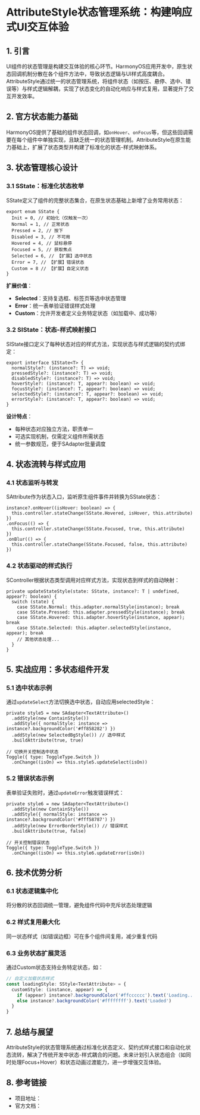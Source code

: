 # AttributeStyle状态管理系统：构建响应式UI交互体验

## 1. 引言

UI组件的状态管理是构建交互体验的核心环节。HarmonyOS应用开发中，原生状态回调机制分散在各个组件方法中，导致状态逻辑与UI样式高度耦合。AttributeStyle通过统一的状态管理系统，将组件状态（如按压、悬停、选中、错误等）与样式逻辑解耦，实现了状态变化的自动化响应与样式复用，显著提升了交互开发效率。

## 2. 官方状态能力基础

HarmonyOS提供了基础的组件状态回调，如`onHover`、`onFocus`等，但这些回调需要在每个组件中单独实现，且缺乏统一的状态管理机制<mcurl name="自定义扩展属性更新器 AttributeUpdater" url="https://developer.huawei.com/consumer/cn/doc/harmonyos-guides/arkts-user-defined-extension-attributeupdater"></mcurl>。AttributeStyle在原生能力基础上，扩展了状态类型并构建了标准化的状态-样式映射体系。

## 3. 状态管理核心设计

### 3.1 SState：标准化状态枚举

SState定义了组件的完整状态集合，在原生状态基础上新增了业务常用状态：

```typescript:library/src/main/ets/style/SState.ets
export enum SState {
  Init = 0, // 初始化（仅触发一次）
  Normal = 1, // 正常状态
  Pressed = 2, // 按下
  Disabled = 3, // 不可用
  Hovered = 4, // 鼠标悬停
  Focused = 5, // 获取焦点
  Selected = 6, // 【扩展】选中状态
  Error = 7, // 【扩展】错误状态
  Custom = 8 // 【扩展】自定义状态
}
```

**扩展价值**：
- **Selected**：支持复选框、标签页等选中状态管理
- **Error**：统一表单验证错误样式处理
- **Custom**：允许开发者定义业务特定状态（如加载中、成功等）

### 3.2 SIState：状态-样式映射接口

SIState接口定义了每种状态对应的样式方法，实现状态与样式逻辑的契约式绑定：

```typescript:library/src/main/ets/style/SIState.ets
export interface SIState<T> {
  normalStyle?: (instance?: T) => void;
  pressedStyle?: (instance?: T) => void;
  disabledStyle?: (instance?: T) => void;
  hoverStyle?: (instance?: T, appear?: boolean) => void;
  focusStyle?: (instance?: T, appear?: boolean) => void;
  selectedStyle?: (instance?: T, appear?: boolean) => void;
  errorStyle?: (instance?: T, appear?: boolean) => void;
}
```

**设计特点**：
- 每种状态对应独立方法，职责单一
- 可选实现机制，仅需定义组件所需状态
- 统一参数规范，便于SAdapter批量调度

## 4. 状态流转与样式应用

### 4.1 状态监听与转发

SAttribute作为状态入口，监听原生组件事件并转换为SState状态：

```typescript:library/src/main/ets/style/SAttribute.ets
instance?.onHover((isHover: boolean) => {
  this.controller.stateChange(SState.Hovered, isHover, this.attribute)
})
.onFocus(() => {
  this.controller.stateChange(SState.Focused, true, this.attribute)
})
.onBlur(() => {
  this.controller.stateChange(SState.Focused, false, this.attribute)
})
```

### 4.2 状态驱动的样式执行

SController根据状态类型调用对应样式方法，实现状态到样式的自动映射：

```typescript:library/src/main/ets/style/SController.ets
private updateStateStyle(state: SState, instance?: T | undefined, appear?: boolean) {
  switch (state) {
    case SState.Normal: this.adapter.normalStyle(instance); break
    case SState.Pressed: this.adapter.pressedStyle(instance); break
    case SState.Hovered: this.adapter.hoverStyle(instance, appear); break
    case SState.Selected: this.adapter.selectedStyle(instance, appear); break
    // 其他状态处理...
  }
}
```

## 5. 实战应用：多状态组件开发

### 5.1 选中状态示例

通过`updateSelect`方法切换选中状态，自动应用selectedStyle：

```typescript:entry/src/main/ets/pages/Index.ets
private style5 = new SAdapter<TextAttribute>()
  .addStyle(new ContainStyle())
  .addStyle({ normalStyle: instance => instance?.backgroundColor('#ff858282') })
  .addStyle(new SelectedBgStyle()) // 选中样式
  .buildAttribute(true, true)

// 切换开关控制选中状态
Toggle({ type: ToggleType.Switch })
  .onChange((isOn) => this.style5.updateSelect(isOn))
```

### 5.2 错误状态示例

表单验证失败时，通过`updateError`触发错误样式：

```typescript:entry/src/main/ets/pages/Index.ets
private style6 = new SAdapter<TextAttribute>()
  .addStyle(new ContainStyle())
  .addStyle({ normalStyle: instance => instance?.backgroundColor('#fff58787') })
  .addStyle(new ErrorBorderStyle()) // 错误样式
  .buildAttribute(true, false)

// 开关控制错误状态
Toggle({ type: ToggleType.Switch })
  .onChange((isOn) => this.style6.updateError(isOn))
```

## 6. 技术优势分析

### 6.1 状态逻辑集中化
将分散的状态回调统一管理，避免组件代码中充斥状态处理逻辑

### 6.2 样式复用最大化
同一状态样式（如错误边框）可在多个组件间复用，减少重复代码

### 6.3 业务状态扩展灵活
通过Custom状态支持业务特定状态，如：
```typescript
// 自定义加载状态样式
const loadingStyle: SStyle<TextAttribute> = {
  customStyle: (instance, appear) => {
    if (appear) instance?.backgroundColor('#ffcccccc').text('Loading...')
    else instance?.backgroundColor('#ffffffff').text('Loaded')
  }
}
```

## 7. 总结与展望

AttributeStyle的状态管理系统通过标准化状态定义、契约式样式接口和自动化状态流转，解决了传统开发中状态-样式耦合的问题。未来计划引入状态组合（如同时处理Focus+Hover）和状态动画过渡能力，进一步增强交互体验。

## 8. 参考链接
- 项目地址：<mcurl name="AttributeStyle" url="https://gitee.com/qincji/AttributeStyle"></mcurl>
- 官方文档：<mcurl name="自定义修饰器 AttributeModifier" url="https://developer.huawei.com/consumer/cn/doc/harmonyos-guides/arkts-user-defined-modifier#attributemodifier"></mcurl>